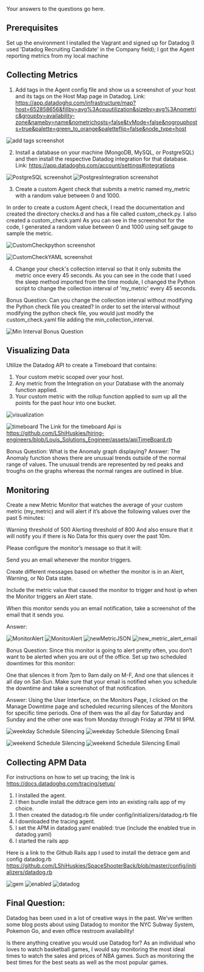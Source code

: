 Your answers to the questions go here.
## Prerequisites
Set up the environment
I installed the Vagrant and signed up for Datadog (I used 'Datadog Recruiting Candidate' in the Company field); I got the Agent reporting metrics from my local machine

## Collecting Metrics
1. Add tags in the Agent config file and show us a screenshot of your host and its tags on the Host Map page in Datadog.
Link: https://app.datadoghq.com/infrastructure/map?host=652858656&fillby=avg%3Acpuutilization&sizeby=avg%3Anometric&groupby=availability-zone&nameby=name&nometrichosts=false&tvMode=false&nogrouphosts=true&palette=green_to_orange&paletteflip=false&node_type=host

![add tags screenshot](./assets/tags.png)

2. Install a database on your machine (MongoDB, MySQL, or PostgreSQL) and then install the respective Datadog integration for that database.
Link: https://app.datadoghq.com/account/settings#integrations

![PostgreSQL screenshot](./assets/PostgreSQL.png)
![PostgresIntegration screenshot](./assets/PostgresIntegration.png)

3. Create a custom Agent check that submits a metric named my_metric with a random value between 0 and 1000.

In order to create a custom Agent check, I read the documentation and created the directory checks.d and has a file called custom_check.py. I also created a custom_check.yaml
As you can see in the screenshot for the code, I generated a random value between 0 and 1000 using self.gauge to sample the metric.

![CustomCheckpython screenshot](./assets/CustomCheckPY.png)

![CustomCheckYAML screenshot](./assets/CustomCheckYAML.png)

4. Change your check's collection interval so that it only submits the metric once every 45 seconds.
As you can see in the code that I used the sleep method imported from the time module, I changed the Python script to change the collection interval of 'my_metric' every 45 seconds.

Bonus Question:
Can you change the collection interval without modifying the Python check file you created?
In order to set the interval without modifying the python check file, you would just modify the custom_check.yaml file adding the min_collection_interval.

![Min Interval Bonus Question](./assets/MinIntervalBonusQuestion.png)

## Visualizing Data
Utilize the Datadog API to create a Timeboard that contains:
1. Your custom metric scoped over your host.
2. Any metric from the Integration on your Database with the anomaly function applied.
3. Your custom metric with the rollup function applied to sum up all the points for the past hour into one bucket.

![visualization](./assets/Visualization.png)

![timeboard](./assets/apiTimeBoard.rb)
The Link for the timeboard Api is https://github.com/LShiHuskies/hiring-engineers/blob/Louis_Solutions_Engineer/assets/apiTimeBoard.rb

Bonus Question: What is the Anomaly graph displaying?
Answer: The Anomaly function shows there are unusual trends outside of the normal range of values.
The unusual trends are represented by red peaks and troughs on the graphs whereas the normal ranges are outlined in blue.


## Monitoring
Create a new Metric Monitor that watches the average of your custom metric (my_metric) and will alert if it’s above the following values over the past 5 minutes:

Warning threshold of 500
Alerting threshold of 800
And also ensure that it will notify you if there is No Data for this query over the past 10m.

Please configure the monitor’s message so that it will:

Send you an email whenever the monitor triggers.

Create different messages based on whether the monitor is in an Alert, Warning, or No Data state.

Include the metric value that caused the monitor to trigger and host ip when the Monitor triggers an Alert state.

When this monitor sends you an email notification, take a screenshot of the email that it sends you.

Answer:

![MonitorAlert](./assets/MonitorAlert.png)
![MonitorAlert](./assets/MonitorAlert2.png)
![newMetricJSON](./assets/newMetricJSON.png)
![new_metric_alert_email](./assets/new_metric_alert_email.png)


Bonus Question: Since this monitor is going to alert pretty often, you don’t want to be alerted when you are out of the office. Set up two scheduled downtimes for this monitor:

One that silences it from 7pm to 9am daily on M-F,
And one that silences it all day on Sat-Sun.
Make sure that your email is notified when you schedule the downtime and take a screenshot of that notification.

Answer: Using the User Interface, on the Monitors Page, I clicked on the Manage Downtime page and scheduled recurring silences of the Monitors for specific time periods.
One of them was the all day for Saturday and Sunday and the other one was from Monday through Friday at 7PM til 9PM.

![weekday Schedule Silencing](./assets/weekdayScheduleSilencing.png)
![weekday Schedule Silencing Email](./assets/weekdayScheduleSilencingEmail.png)

![weekend Schedule Silencing](./assets/weekendScheduleSilencing.png)
![weekend Schedule Silencing Email](./assets/weekendScheduleSilencingEmail.png)


## Collecting APM Data

For instructions on how to set up tracing; the link is https://docs.datadoghq.com/tracing/setup/

1. I installed the agent.
2. I then bundle install the ddtrace gem into an existing rails app of my choice.
3. I then created the datadog.rb file under config/initializers/datadog.rb file
4. I downloaded the tracing agent.
5. I set the APM in datadog.yaml enabled: true
(include the enabled true in datadog.yaml)
6. I started the rails app

Here is a link to the Github Rails app I used to install the detrace gem and config datadog.rb
https://github.com/LShiHuskies/SpaceShooterBack/blob/master/config/initializers/datadog.rb

![gem](./assets/detracingGEM.png)
![enabled](./assets/enabled.png)
![datadog](./assets/datadogRB.png)

## Final Question:
Datadog has been used in a lot of creative ways in the past. We’ve written some blog posts about using Datadog to monitor the NYC Subway System, Pokemon Go, and even office restroom availability!

Is there anything creative you would use Datadog for?
As an individual who loves to watch basketball games, I would say monitoring the most ideal times to watch the sales and prices of NBA games. Such as monitoring the best times for the best seats as well as the most popular games.
